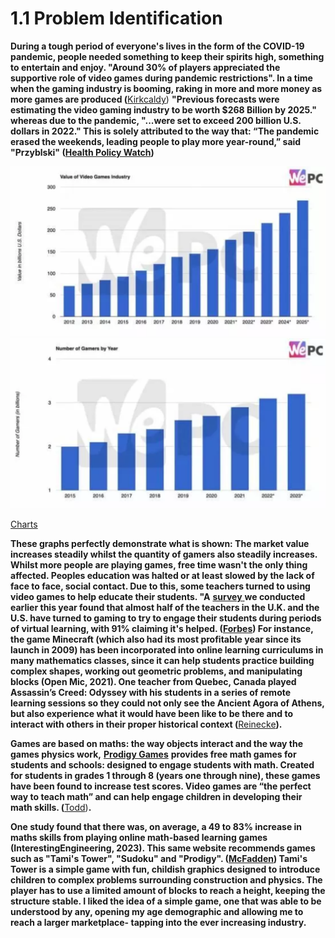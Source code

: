 # 1.1 Problem Identification

**During a tough period of everyone's lives in the form of the COVID-19 pandemic, people needed something to keep their spirits high, something to entertain and enjoy. "Around 30% of players appreciated the supportive role of video games during pandemic restrictions". In a time when the gaming industry is booming, raking in more and more money as more games are produced (**[Kirkcaldy](../reference-list.md)) **"Previous forecasts were estimating the video gaming industry to be worth $268 Billion by 2025." whereas due to the pandemic, "...were set to exceed 200 billion U.S. dollars in 2022." This is solely attributed to the way that: “The pandemic erased the weekends, leading people to play more year-round,” said "Przyblski" (**[**Health Policy Watch**](../reference-list.md)**)**

![](<../.gitbook/assets/image (1) (1) (1) (1) (1) (1) (1) (1).png>)![](<../.gitbook/assets/image (2) (1) (1) (1) (1) (1) (1) (1) (1) (1).png>)

[Charts ](../reference-list.md)

**These graphs perfectly demonstrate what is shown: The market value increases steadily whilst the quantity of gamers also steadily increases. Whilst more people are playing games, free time wasn't the only thing affected. Peoples education was halted or at least slowed by the lack of face to face, social contact. Due to this, some teachers turned to using video games to help educate their students. "A** [**survey** ](../reference-list.md)**we conducted earlier this year found that almost half of the teachers in the U.K. and the U.S. have turned to gaming to try to engage their students during periods of virtual learning, with 91% claiming it's helped. (**[**Forbes**](../reference-list.md)**) For instance, the game Minecraft (which also had its most profitable year since its launch in 2009) has been incorporated into online learning curriculums in many mathematics classes, since it can help students practice building complex shapes, working out geometric problems, and manipulating blocks (Open Mic, 2021). One teacher from Quebec, Canada played Assassin’s Creed: Odyssey with his students in a series of remote learning sessions so they could not only see the Ancient Agora of Athens, but also experience what it would have been like to be there and to interact with others in their proper historical context (**[Reinecke](../reference-list.md)**).**

**Games are based on maths: the way objects interact and the way the games physics work,** [**Prodigy Games**](../reference-list.md) **provides free math games for students and schools: designed to engage students with math. Created for students in grades 1 through 8 (years one through nine), these games have been found to increase test scores. Video games are “the perfect way to teach math” and can help engage children in developing their math skills. (**[Todd](../reference-list.md))**.**&#x20;

**One study found that there was, on average, a 49 to 83% increase in maths skills from playing online math-based learning games (InterestingEngineering, 2023).  This same website recommends games such as "Tami's Tower", "Sudoku" and "Prodigy". (**[**McFadden**](../reference-list.md)**) Tami's Tower is a simple game with fun, childish graphics designed to introduce children to complex problems surrounding construction and physics. The player has to use a limited amount of blocks to reach a height, keeping the structure stable. I liked the idea of a simple game, one that was able to be understood by any, opening my age demographic and allowing me to reach a larger marketplace- tapping into the ever increasing industry.**&#x20;
